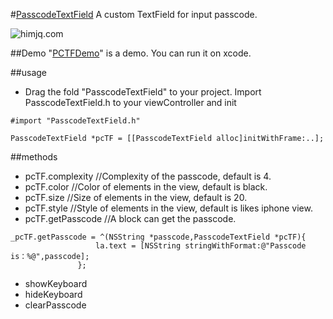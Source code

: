 #[PasscodeTextField](https://github.com/JQ-miao/PasscodeTextField)
A custom TextField for input passcode.

![himjq.com](http://ohe9u92g1.bkt.clouddn.com/20161130_himjq-1.gif)

##Demo
"[PCTFDemo](https://github.com/JQ-miao/PasscodeTextField/tree/master/PCTFDemo)" is a demo. You can run it on xcode.

##usage
* Drag the fold "PasscodeTextField" to your project. Import PasscodeTextField.h to your viewController and init
<pre><code>#import "PasscodeTextField.h"</code></pre>
<pre><code>PasscodeTextField *pcTF = [[PasscodeTextField alloc]initWithFrame:..];</code></pre>
##methods
- pcTF.complexity  //Complexity of the passcode, default is 4.
- pcTF.color       //Color of elements in the view, default is black.
- pcTF.size        //Size of elements in the view, default is 20.
- pcTF.style       //Style of elements in the view, default is likes iphone view.
- pcTF.getPasscode //A block can get the passcode.
<pre><code>_pcTF.getPasscode = ^(NSString *passcode,PasscodeTextField *pcTF){
                   la.text = [NSString stringWithFormat:@"Passcode is：%@",passcode];
               };
</code></pre>
- showKeyboard
- hideKeyboard
- clearPasscode
